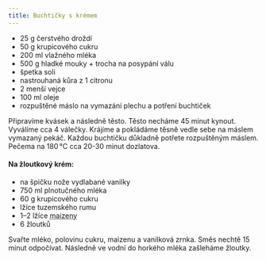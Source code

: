 ```yaml
---
title: Buchtičky s krémem
---
```


- 25 g čerstvého droždí
- 50 g krupicového cukru
- 200 ml vlažného mléka
- 500 g hladké mouky + trocha na posypání válu
- špetka soli
- nastrouhaná kůra z 1 citronu
- 2 menší vejce
- 100 ml oleje
- rozpuštěné máslo na vymazání plechu a potření buchtiček

Připravíme kvásek a následně těsto. Těsto necháme 45 minut kynout. Vyválíme cca
4 válečky. Krájíme a pokládáme těsně vedle sebe na máslem vymazaný pekáč. Každou
buchtičku důkladně potřete rozpuštěným máslem. Pečema na 180 °C cca 20-30 minut
dozlatova.

#### Na žloutkový krém:

- na špičku nože vydlabané vanilky
- 750 ml plnotučného mléka
- 60 g krupicového cukru
- lžíce tuzemského rumu
- 1–2 lžíce <abbr title="Kukuřičný škrob">maizeny</abbr>
- 6 žloutků

Svařte mléko, polovinu cukru, maizenu a vanilková zrnka. Směs nechtě 15 minut
odpočívat. Následně ve vodní do horkého mléka zašleháme žloutky.
